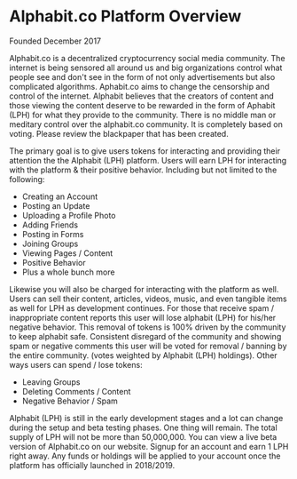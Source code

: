 # Alphabit.co Platform Overview

Founded December 2017

Alphabit.co is a decentralized cryptocurrency social media community. The internet is being sensored all around us and big organizations control what people see and don't see in the form of not only advertisements but also complicated algorithms. Aphabit.co aims to change the censorship and control of the internet. Alphabit believes that the creators of content and those viewing the content deserve to be rewarded in the form of Aphabit (LPH) for what they provide to the community. There is no middle man or meditary control over the alphabit.co community. It is completely based on voting. Please review the blackpaper that has been created.

The primary goal is to give users tokens for interacting and providing their attention the the Alphabit (LPH) platform. Users will earn LPH for interacting with the platform & their positive behavior. Including but not limited to the following: 

- Creating an Account
- Posting an Update
- Uploading a Profile Photo
- Adding Friends
- Posting in Forms
- Joining Groups
- Viewing Pages / Content
- Positive Behavior
- Plus a whole bunch more

Likewise you will also be charged for interacting with the platform as well. Users can sell their content, articles, videos, music, and even tangible items as well for LPH as development continues. For those that receive spam / inappropriate content reports this user will lose alphabit (LPH) for his/her negative behavior. This removal of tokens is 100% driven by the community to keep alphabit safe. Consistent disregard of the community and showing spam or negative comments this user will be voted for removal / banning by the entire community. (votes weighted by Alphabit (LPH) holdings). Other ways users can spend / lose tokens:

- Leaving Groups
- Deleting Comments / Content
- Negative Behavior / Spam

Alphabit (LPH) is still in the early development stages and a lot can change during the setup and beta testing phases. One thing will remain. The total supply of LPH will not be more than 50,000,000. You can view a live beta version of Alphabit.co on our website. Signup for an account and earn 1 LPH right away. Any funds or holdings will be applied to your account once the platform has officially launched in 2018/2019. 
